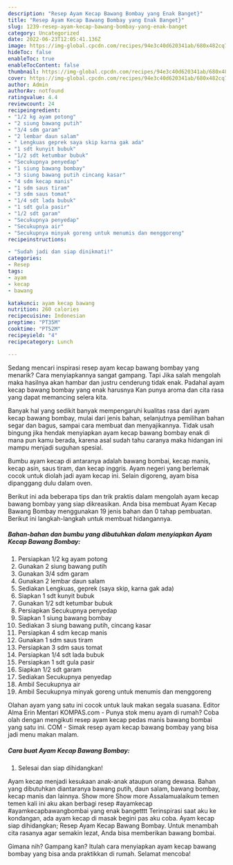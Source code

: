 ```yaml
---
description: "Resep Ayam Kecap Bawang Bombay yang Enak Banget}"
title: "Resep Ayam Kecap Bawang Bombay yang Enak Banget}"
slug: 1239-resep-ayam-kecap-bawang-bombay-yang-enak-banget
category: Uncategorized
date: 2022-06-23T12:05:41.136Z
image: https://img-global.cpcdn.com/recipes/94e3c40d620341ab/680x482cq70/ayam-kecap-bawang-bombay-foto-resep-utama.jpg
hideToc: false
enableToc: true
enableTocContent: false
thumbnail: https://img-global.cpcdn.com/recipes/94e3c40d620341ab/680x482cq70/ayam-kecap-bawang-bombay-foto-resep-utama.jpg
cover: https://img-global.cpcdn.com/recipes/94e3c40d620341ab/680x482cq70/ayam-kecap-bawang-bombay-foto-resep-utama.jpg
author: Admin
authorAv: notfound
ratingvalue: 4.4
reviewcount: 24
recipeingredient:
- "1/2 kg ayam potong"
- "2 siung bawang putih"
- "3/4 sdm garam"
- "2 lembar daun salam"
- " Lengkuas geprek saya skip karna gak ada"
- "1 sdt kunyit bubuk"
- "1/2 sdt ketumbar bubuk"
- "Secukupnya penyedap"
- "1 siung bawang bombay"
- "3 siung bawang putih cincang kasar"
- "4 sdm kecap manis"
- "1 sdm saus tiram"
- "3 sdm saus tomat"
- "1/4 sdt lada bubuk"
- "1 sdt gula pasir"
- "1/2 sdt garam"
- "Secukupnya penyedap"
- "Secukupnya air"
- "Secukupnya minyak goreng untuk menumis dan menggoreng"
recipeinstructions:

- "Sudah jadi dan siap dinikmati!"
categories:
- Resep
tags:
- ayam
- kecap
- bawang

katakunci: ayam kecap bawang 
nutrition: 260 calories
recipecuisine: Indonesian
preptime: "PT35M"
cooktime: "PT52M"
recipeyield: "4"
recipecategory: Lunch

---
```



Sedang mencari inspirasi resep ayam kecap bawang bombay yang menarik? Cara menyiapkannya sangat gampang. Tapi Jika salah mengolah maka hasilnya akan hambar dan justru cenderung tidak enak. Padahal ayam kecap bawang bombay yang enak harusnya Kan punya aroma dan cita rasa yang dapat memancing selera kita.


Banyak hal yang sedikit banyak mempengaruhi kualitas rasa dari ayam kecap bawang bombay, mulai dari jenis bahan, selanjutnya pemilihan bahan segar dan bagus, sampai cara membuat dan menyajikannya. Tidak usah bingung jika hendak menyiapkan ayam kecap bawang bombay enak di mana pun kamu berada, karena asal sudah tahu caranya maka hidangan ini mampu menjadi suguhan spesial.

Bumbu ayam kecap di antaranya adalah bawang bombai, kecap manis, kecap asin, saus tiram, dan kecap inggris. Ayam negeri yang berlemak cocok untuk diolah jadi ayam kecap ini. Selain digoreng, ayam bisa dipanggang dulu dalam oven.


Berikut ini ada beberapa tips dan trik praktis dalam mengolah ayam kecap bawang bombay yang siap dikreasikan. Anda bisa membuat Ayam Kecap Bawang Bombay menggunakan 19 jenis bahan dan 0 tahap pembuatan. Berikut ini langkah-langkah untuk membuat hidangannya.

<!--inarticleads1-->

##### Bahan-bahan dan bumbu yang dibutuhkan dalam menyiapkan Ayam Kecap Bawang Bombay:

1. Persiapkan 1/2 kg ayam potong
1. Gunakan 2 siung bawang putih
1. Gunakan 3/4 sdm garam
1. Gunakan 2 lembar daun salam
1. Sediakan  Lengkuas, geprek (saya skip, karna gak ada)
1. Siapkan 1 sdt kunyit bubuk
1. Gunakan 1/2 sdt ketumbar bubuk
1. Persiapkan Secukupnya penyedap
1. Siapkan 1 siung bawang bombay
1. Sediakan 3 siung bawang putih, cincang kasar
1. Persiapkan 4 sdm kecap manis
1. Gunakan 1 sdm saus tiram
1. Persiapkan 3 sdm saus tomat
1. Persiapkan 1/4 sdt lada bubuk
1. Persiapkan 1 sdt gula pasir
1. Siapkan 1/2 sdt garam
1. Sediakan Secukupnya penyedap
1. Ambil Secukupnya air
1. Ambil Secukupnya minyak goreng untuk menumis dan menggoreng


Olahan ayam yang satu ini cocok untuk lauk makan segala suasana. Editor Alma Erin Mentari KOMPAS.com - Punya stok menu ayam di rumah? Coba olah dengan mengikuti resep ayam kecap pedas manis bawang bombai yang satu ini. COM - Simak resep ayam kecap bawang bombay yang bisa jadi menu makan malam. 

<!--inarticleads2-->

##### Cara buat Ayam Kecap Bawang Bombay:


1. Selesai dan siap dihidangkan!

Ayam kecap menjadi kesukaan anak-anak ataupun orang dewasa. Bahan yang dibutuhkan diantaranya bawang putih, daun salam, bawang bombay, kecap manis dan lainnya. Show more Show more Assalamualaikum temen temen kali ini aku akan berbagi resep #ayamkecap #ayamkecapbawangbombai yang enak bangetttt Terinspirasi saat aku ke kondangan, ada ayam kecap di masak begini pas aku coba. Ayam kecap siap dihidangkan; Resep Ayam Kecap Bawang Bombay. Untuk menambah cita rasanya agar semakin lezat, Anda bisa memberikan bawang bombai. 

Gimana nih? Gampang kan? Itulah cara menyiapkan ayam kecap bawang bombay yang bisa anda praktikkan di rumah. Selamat mencoba!
